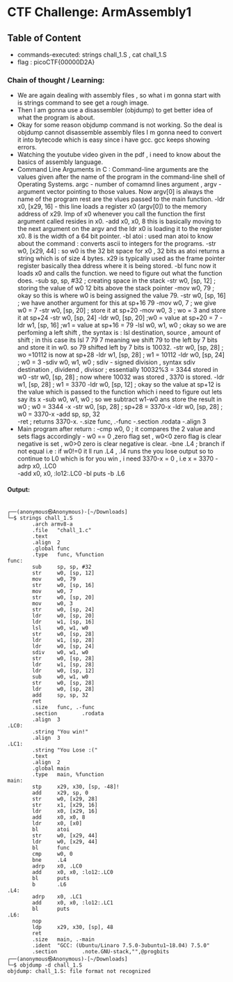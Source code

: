 # CTF Challenge: ArmAssembly1

## Table of Content

- commands-executed:  strings chall_1.S , cat chall_1.S  
- flag : picoCTF{00000D2A}


### Chain of thought / Learning:
- We are again dealing with assembly files , so what i m gonna start with is strings command to see get a rough image.
- Then I am gonna use a disassembler (objdump) to get better idea of what the program is about.
- Okay for some reason objdump command is not working.  So the deal is objdump cannot disassemble assembly files I m gonna need to convert it into bytecode which is easy since i have gcc. gcc keeps showing errors.
- Watching the youtube video given in the pdf , i need to know about the basics of assembly language.
- Command Line Arguments in C : Command-line arguments are the values given after the name of the program in the command-line shell of Operating Systems. argc - number of comamnd lines argument , argv - argument vector pointing to those values. Now argv[0] is always the name of the program rest are the vlues passed to the main function.
-ldr     x0, [x29, 16] - this line loads a register x0 (argv[0]) to the memory address of x29. Imp of x0 whenever you call the function the first argument called resides in x0.
-add     x0, x0, 8 this is basically moving to the next argument on the argv and the ldr x0 is loading it to the register x0. 8 is the width of a 64 bit pointer.
-bl      atoi : used man atoi to know about the command : converts ascii to integers for the programs.
-str     w0, [x29, 44] : so w0 is the 32 bit space for x0 , 32 bits as atoi returns a string which is of size 4 bytes. x29 is typically used as the frame pointer register basically thea ddress where it is being stored.
-bl      func now it loads x0 and calls the function. we need to figure out what the function does.
        -sub     sp, sp, #32    ; creating space in the stack
        -str     w0, [sp, 12]   ; storing the value of w0 12 bits above the stack pointer
        -mov     w0, 79         ; okay so this is where w0 is being assigned the value 79. 
        -str     w0, [sp, 16]   ; we have another argument for this at sp+16 79
        -mov     w0, 7          ; we give w0 = 7 
        -str     w0, [sp, 20]   ; store it at sp+20
        -mov     w0, 3          ; wo = 3 and store it at sp+24
        -str     w0, [sp, 24]
        -ldr     w0, [sp, 20]   ;w0 = value at sp+20 = 7
        -ldr     w1, [sp, 16]   ;w1 = value at sp+16 = 79
        -lsl     w0, w1, w0     ; okay so we are perfoming a left shift , the syntax is : lsl destination, source , amount of shift ; in this case its lsl 7 79 7 meaning we shift 79 to the left by 7 bits and store it in w0. so 79 shifted left by 7 bits is 10032. 
        -str     w0, [sp, 28]   ; wo =10112 is now at sp+28
        -ldr     w1, [sp, 28]   ; w1 = 10112
        -ldr     w0, [sp, 24]   ; w0 = 3
        -sdiv    w0, w1, w0     ; sdiv - signed division , syntax sdiv destination , dividend , divisor ; essentially 10032%3 = 3344 stored in w0 
        -str     w0, [sp, 28]   ; now where 10032 was stored , 3370 is stored.
        -ldr     w1, [sp, 28]   ; w1 = 3370 
        -ldr     w0, [sp, 12]   ; okay so the value at sp+12 is the value which is passed to the function which i need to figure out lets say its x
        -sub     w0, w1, w0     ; so we subtract w1-w0 ans store the result in w0 ; w0 = 3344 -x
        -str     w0, [sp, 28]   ; sp+28 = 3370-x 
        -ldr     w0, [sp, 28]   ; w0 = 3370-x
        -add     sp, sp, 32     
        -ret                    ; returns 3370-x. 
        -.size   func, .-func
        -.section        .rodata
        -.align  3
- Main program after return :
        -cmp     w0, 0          ; it compares the 2 value and sets flags accordingly  - w0 == 0 ,zero flag set , w0<0 zero flag is clear negative is set , w0>0 zero is clear negative is clear.
        -bne     .L4            ; branch if not equal i.e : if w0!=0 it ll run .L4 , .l4 runs the you lose output so to continue to L0 which is for you win , i need 3370-x = 0 , i.e x = 3370
        -adrp    x0, .LC0       
        -add     x0, x0, :lo12:.LC0
        -bl      puts
        -b       .L6



#### Output:
```console

┌──(anonymous㉿Anonymous)-[~/Downloads]
└─$ strings chall_1.S         
        .arch armv8-a
        .file   "chall_1.c"
        .text
        .align  2
        .global func
        .type   func, %function
func:
        sub     sp, sp, #32
        str     w0, [sp, 12]
        mov     w0, 79
        str     w0, [sp, 16]
        mov     w0, 7
        str     w0, [sp, 20]
        mov     w0, 3
        str     w0, [sp, 24]
        ldr     w0, [sp, 20]
        ldr     w1, [sp, 16]
        lsl     w0, w1, w0
        str     w0, [sp, 28]
        ldr     w1, [sp, 28]
        ldr     w0, [sp, 24]
        sdiv    w0, w1, w0
        str     w0, [sp, 28]
        ldr     w1, [sp, 28]
        ldr     w0, [sp, 12]
        sub     w0, w1, w0
        str     w0, [sp, 28]
        ldr     w0, [sp, 28]
        add     sp, sp, 32
        ret
        .size   func, .-func
        .section        .rodata
        .align  3
.LC0:
        .string "You win!"
        .align  3
.LC1:
        .string "You Lose :("
        .text
        .align  2
        .global main
        .type   main, %function
main:
        stp     x29, x30, [sp, -48]!
        add     x29, sp, 0
        str     w0, [x29, 28]
        str     x1, [x29, 16]
        ldr     x0, [x29, 16]
        add     x0, x0, 8
        ldr     x0, [x0]
        bl      atoi
        str     w0, [x29, 44]
        ldr     w0, [x29, 44]
        bl      func
        cmp     w0, 0
        bne     .L4
        adrp    x0, .LC0
        add     x0, x0, :lo12:.LC0
        bl      puts
        b       .L6
.L4:
        adrp    x0, .LC1
        add     x0, x0, :lo12:.LC1
        bl      puts
.L6:
        nop
        ldp     x29, x30, [sp], 48
        ret
        .size   main, .-main
        .ident  "GCC: (Ubuntu/Linaro 7.5.0-3ubuntu1~18.04) 7.5.0"
        .section        .note.GNU-stack,"",@progbits
┌──(anonymous㉿Anonymous)-[~/Downloads]
└─$ objdump -d chall_1.S               
objdump: chall_1.S: file format not recognized


```
